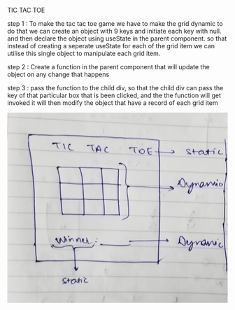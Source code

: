 TIC TAC TOE

step 1 : To make the tac tac toe game we have to make the grid dynamic to do that we can create an object with 9 keys and initiate each key with null. and then declare the object using useState in the parent component. so that instead of creating a seperate useState for each of the grid item we can utilise this single object to manipulate each grid item.

step 2 : Create a function in the parent component that will update the object on any change that happens

step 3 : pass the function to the child div, so that the child div can pass the key of that particular box that is been clicked, and the the function will get invoked it will then modify the object that have a record of each grid item

![ticTacToe](./WhatsApp%20Image%202022-06-29%20at%2011.30.44%20AM.jpeg)
